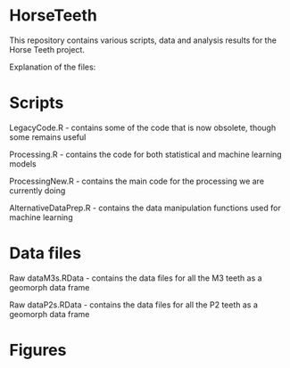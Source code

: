 # HorseTeeth

This repository contains various scripts, data and analysis results for the Horse Teeth project. 

Explanation of the files:

# Scripts

LegacyCode.R - contains some of the code that is now obsolete, though some remains useful

Processing.R - contains the code for both statistical and machine learning models

ProcessingNew.R - contains the main code for the processing we are currently doing

AlternativeDataPrep.R - contains the data manipulation functions used for machine learning

# Data files

Raw dataM3s.RData - contains the data files for all the M3 teeth as a geomorph data frame

Raw dataP2s.RData - contains the data files for all the P2 teeth as a geomorph data frame

# Figures

